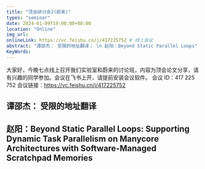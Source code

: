 ```yaml
---
title: "顶会研讨会2(蔚来)"
types: "seminar"
date: 2024-01-09T19:00:00+08:00
location: "Online"
img_url: 
onlineLink: https://vc.feishu.cn/j/417225752 # 线上会议
abstract: "谭邵杰： 受限的地址翻译； \n 赵阳：Beyond Static Parallel Loops"
KeyWords:
---
```


大家好，今晚七点线上召开我们实验室和蔚来的讨论班，内容为顶会论文分享，请有兴趣的同学参加。会议在飞书上开，请提前安装会议软件。
会议 ID：417 225 752 
会议链接：https://vc.feishu.cn/j/417225752

## 谭邵杰： 受限的地址翻译

## 赵阳：Beyond Static Parallel Loops: Supporting Dynamic Task Parallelism on Manycore Architectures with Software-Managed Scratchpad Memories